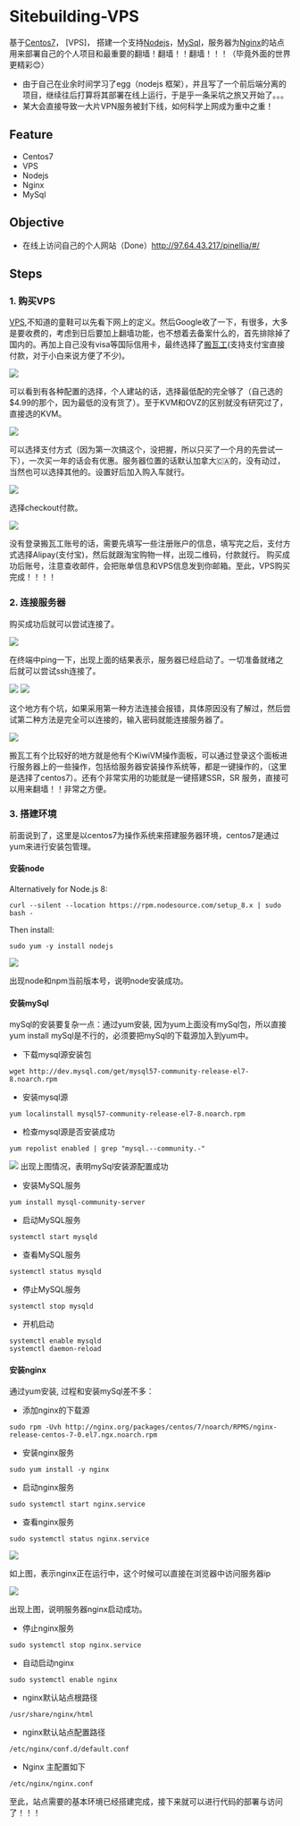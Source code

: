 # Sitebuilding-VPS

基于[Centos7](https://www.centos.org/)， [VPS]， 搭建一个支持[Nodejs](https://nodejs.org/zh-cn/)，[MySql](https://www.mysql.com/cn/)，服务器为[Nginx](https://nginx.org/en/)的站点用来部署自己的个人项目和最重要的翻墙！翻墙！！翻墙！！！（毕竟外面的世界更精彩😊）

- 由于自己在业余时间学习了egg（nodejs 框架），并且写了一个前后端分离的项目，继续往后打算将其部署在线上运行，于是乎一条采坑之旅又开始了。。。
- 某大会直接导致一大片VPN服务被封下线，如何科学上网成为重中之重！

## Feature

- Centos7
- VPS
- Nodejs
- Nginx
- MySql

## Objective

- 在线上访问自己的个人网站（Done）http://97.64.43.217/pinellia/#/

## Steps
### 1. 购买VPS
[VPS](https://zh.wikipedia.org/wiki/%E8%99%9A%E6%8B%9F%E4%B8%93%E7%94%A8%E6%9C%8D%E5%8A%A1%E5%99%A8),不知道的童鞋可以先看下网上的定义。然后Google收了一下，有很多，大多是要收费的，考虑到日后要加上翻墙功能，也不想着去备案什么的，首先排除掉了国内的。再加上自己没有visa等国际信用卡，最终选择了[搬瓦工](https://bandwagonhost.com/)(支持支付宝直接付款，对于小白来说方便了不少)。

![](./static/1.jpg)

可以看到有各种配置的选择，个人建站的话，选择最低配的完全够了（自己选的$4.99的那个，因为最低的没有货了）。至于KVM和OVZ的区别就没有研究过了，直接选的KVM。

![](./static/2.png)

可以选择支付方式（因为第一次搞这个，没把握，所以只买了一个月的先尝试一下），一次买一年的话会有优惠。服务器位置的话默认加拿大🇨🇦的，没有动过，当然也可以选择其他的。设置好后加入购入车就行。

![](./static/3.png)

选择checkout付款。

![](./static/4.png)

没有登录搬瓦工账号的话，需要先填写一些注册账户的信息，填写完之后，支付方式选择Alipay(支付宝)，然后就跟淘宝购物一样，出现二维码，付款就行。
购买成功后账号，注意查收邮件，会把账单信息和VPS信息发到你邮箱。至此，VPS购买完成！！！！

### 2. 连接服务器
购买成功后就可以尝试连接了。

![](./static/5.png)

在终端中ping一下，出现上面的结果表示，服务器已经启动了。一切准备就绪之后就可以尝试ssh连接了。

![](./static/6.png)
![](./static/7.png)

这个地方有个坑，如果采用第一种方法连接会报错，具体原因没有了解过，然后尝试第二种方法是完全可以连接的，输入密码就能连接服务器了。

![](./static/8.png)

搬瓦工有个比较好的地方就是他有个KiwiVM操作面板，可以通过登录这个面板进行服务器上的一些操作，包括给服务器安装操作系统等，都是一键操作的，（这里是选择了centos7）。还有个非常实用的功能就是一键搭建SSR，SR 服务，直接可以用来翻墙！！非常之方便。

### 3. 搭建环境
前面说到了，这里是以centos7为操作系统来搭建服务器环境，centos7是通过yum来进行安装包管理。

#### 安装node

Alternatively for Node.js 8:
```
curl --silent --location https://rpm.nodesource.com/setup_8.x | sudo bash -
```

Then install:
```
sudo yum -y install nodejs
```

![](./static/9.png)

出现node和npm当前版本号，说明node安装成功。

#### 安装mySql

mySql的安装要复杂一点：通过yum安装, 因为yum上面没有mySql包，所以直接yum install mySql是不行的，必须要把mySql的下载源加入到yum中。


- 下载mysql源安装包
```
wget http://dev.mysql.com/get/mysql57-community-release-el7-8.noarch.rpm
```

- 安装mysql源
```
yum localinstall mysql57-community-release-el7-8.noarch.rpm
```

- 检查mysql源是否安装成功
```
yum repolist enabled | grep "mysql.--community.-"
```
![](./static/10.png)
出现上图情况，表明mySql安装源配置成功

- 安装MySQL服务

```
yum install mysql-community-server
```

- 启动MySQL服务
```
systemctl start mysqld
```

- 查看MySQL服务
```
systemctl status mysqld
```

- 停止MySQL服务
```
systemctl stop mysqld
```

- 开机启动
```
systemctl enable mysqld
systemctl daemon-reload
```

#### 安装nginx
通过yum安装, 过程和安装mySql差不多：

- 添加nginx的下载源
```
sudo rpm -Uvh http://nginx.org/packages/centos/7/noarch/RPMS/nginx-release-centos-7-0.el7.ngx.noarch.rpm
```

- 安装nginx服务
```
sudo yum install -y nginx
```

- 启动nginx服务
```
sudo systemctl start nginx.service
```

- 查看nginx服务
```
sudo systemctl status nginx.service
```
![](./static/11.png)

如上图，表示nginx正在运行中，这个时候可以直接在浏览器中访问服务器ip

![](./static/12.png)

出现上图，说明服务器nginx启动成功。

- 停止nginx服务
```
sudo systemctl stop nginx.service
```

- 自动启动nginx
```
sudo systemctl enable nginx
```

- nginx默认站点根路径
```
/usr/share/nginx/html
```

- nginx默认站点配置路径
```
/etc/nginx/conf.d/default.conf
```

- Nginx 主配置如下
```
/etc/nginx/nginx.conf
```

至此，站点需要的基本环境已经搭建完成，接下来就可以进行代码的部署与访问了！！！